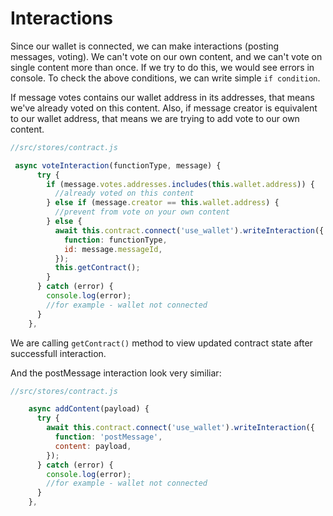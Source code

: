 # Interactions

Since our wallet is connected, we can make interactions (posting messages, voting).
We can't vote on our own content, and we can't vote on single content more than once. If we try to do this, we would see errors in console. 
To check the above conditions, we can write simple `if condition`.

If message votes contains our wallet address in its addresses, that means we've already voted on this content.
Also, if message creator is equivalent to our wallet address, that means we are trying to add vote to our own content.

```js
//src/stores/contract.js

 async voteInteraction(functionType, message) {
      try {
        if (message.votes.addresses.includes(this.wallet.address)) {
          //already voted on this content
        } else if (message.creator == this.wallet.address) {
          //prevent from vote on your own content
        } else {
          await this.contract.connect('use_wallet').writeInteraction({
            function: functionType,
            id: message.messageId,
          });
          this.getContract();
        }
      } catch (error) {
        console.log(error);
        //for example - wallet not connected
      }
    },
```
We are calling `getContract()` method to view updated contract state after successfull interaction.

And the postMessage interaction look very similiar:

```js
//src/stores/contract.js

    async addContent(payload) {
      try {
        await this.contract.connect('use_wallet').writeInteraction({
          function: 'postMessage',
          content: payload,
        });
      } catch (error) {
        console.log(error);
        //for example - wallet not connected
      }
    },
```
